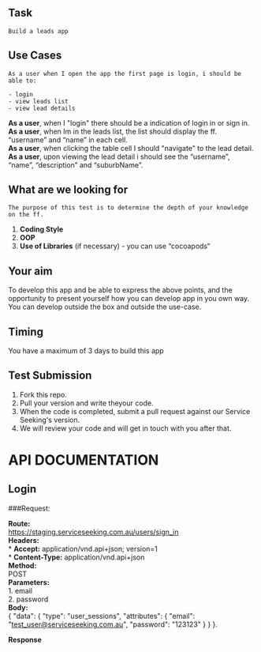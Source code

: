 ## Task
    Build a leads app

## Use Cases
    As a user when I open the app the first page is login, i should be able to:

    - login
    - view leads list
    - view lead details

**As a user**, when I "login" there should be a indication of login in or sign in.  
**As a user**, when Im in the leads list, the list should display the ff. “username” and “name” in each cell.  
**As a user**, when clicking the table cell I should "navigate" to the lead detail.  
**As a user**, upon viewing the lead detail i should see the “username”, “name”, “description” and “suburbName”.  

## What are we looking for 
    The purpose of this test is to determine the depth of your knowledge on the ff.
1. **Coding Style**
2. **OOP**
3. **Use of Libraries** (if necessary) - you can use “cocoapods“

## Your aim
To develop this app and be able to express the above points, and the opportunity to present yourself how you can develop app in you own way. You can develop outside the box and outside the use-case.

## Timing
You have a maximum of 3 days to build this app

## Test Submission
1. Fork this repo.
2. Pull your version and write theyour code.
3. When the code is completed, submit a pull request against our Service Seeking's version.
4. We will review your code and will get in touch with you after that.




API DOCUMENTATION
=======

Login
-----------
###Request:

**Route:**  
    https://staging.serviceseeking.com.au/users/sign_in  
**Headers:**  
    * **Accept:** application/vnd.api+json; version=1  
    * **Content-Type:** application/vnd.api+json  
**Method:**  
    POST  
**Parameters:**  
    1. email  
    2. password  
**Body:**  
{
"data": {
"type": "user_sessions",
"attributes": {
"email": "test_user@serviceseeking.com.au",
"password": "123123"
}
}
}.

**Response**